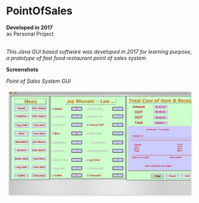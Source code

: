 # PointOfSales

**Developed in 2017** <br />
as Personal Project <br /><br />

*This Java GUI based software was developed in 2017 for learning purpose, a prototype of fast food restaurant point of sales system*<br />

**Screenshots**

_Point of Sales System GUI_<br />

![Homepage](https://github.com/sahilachhava/PointOfSales/blob/main/screenshots/main.png)<br />

